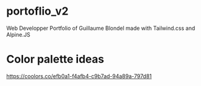 # portoflio_v2
Web Developper Portfolio of Guillaume Blondel made with Tailwind.css and Alpine.JS

# Color palette ideas
https://coolors.co/efb0a1-f4afb4-c9b7ad-94a89a-797d81
